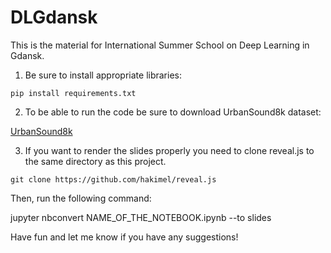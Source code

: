 # DLGdansk

This is the material for International Summer School on Deep Learning in Gdansk.

1. Be sure to install appropriate libraries:

```
pip install requirements.txt
```

2. To be able to run the code be sure to download UrbanSound8k dataset:

[UrbanSound8k](https://serv.cusp.nyu.edu/projects/urbansounddataset/urbansound8k.html)

3. If you want to render the slides properly you need to clone reveal.js to the same directory as this project.

```
git clone https://github.com/hakimel/reveal.js
```

Then, run the following command:

jupyter nbconvert NAME_OF_THE_NOTEBOOK.ipynb --to slides



Have fun and let me know if you have any suggestions!
